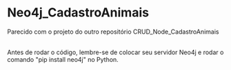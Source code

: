 # Neo4j_CadastroAnimais
Parecido com o projeto do outro repositório CRUD_Node_CadastroAnimais

<br> Antes de rodar o código, lembre-se de colocar seu servidor Neo4j e rodar o comando "pip install neo4j" no Python.
